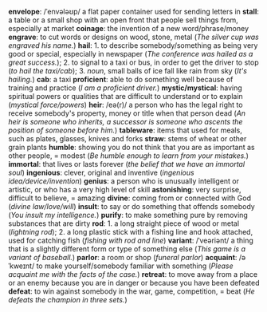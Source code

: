 **envelope**: /ˈenvələʊp/ a flat paper container used for sending letters in
**stall**: a table or a small shop with an open front that people sell things from, especially at market
**coinage**: the invention of a new word/phrase/money
**engrave**: to cut words or designs on wood, stone, metal (*The silver cup was engraved his name.*)
**hail**: 1. to describe somebody/something as being very good or special, especially in newspaper (*The conference was hailed as a great success.*); 2. to signal to a taxi or bus, in order to get the driver to stop (*to hail the taxi/cab*); 3. *noun*, small balls of ice fall like rain from sky (*It's hailing.*)
**cab**: a taxi
**proficient**: able to do something well because of training and practice (*I am a proficient driver.*)
**mystic/mystical**: having spiritual powers or qualities that are difficult to understand or to explain (*mystical force/powers*)
**heir**: /eə(r)/ a person who has the legal right to receive somebody's property, money or title when that person dead (*An heir is someone who inherits, a successor is someone who ascents the position of someone before him.*)
**tableware**: items that used for meals, such as plates, glasses, knives and forks
**straw**: stems of wheat or other grain plants
**humble**: showing you do not think that you are as important as other people, = modest (*Be humble enough to learn from your mistakes.*)
**immortal**: that lives or lasts forever (*the belief that we have an immortal soul*)
**ingenious**: clever, original and inventive (*ingenious idea/device/invention*)
**genius**: a person who is unusually intelligent or artistic, or who has a very high level of skill
**astonishing**: very surprise, difficult to believe, = amazing
**divine**: coming from or connected with God (*divine law/love/will*)
**insult**: to say or do something that offends somebody (*You insult my intelligence.*)
**purify**: to make something pure by removing substances that are dirty
**rod**: 1. a long straight piece of wood or metal (*lightning rod*); 2. a long plastic stick with a fishing line and hook attached, used for catching fish (*fishing with rod and line*)
**variant**: /ˈveəriənt/ a thing that is a slightly different form or type of something else (*This game is a variant of baseball.*)
**parlor**: a room or shop (*funeral parlor*)
**acquaint**: /əˈkweɪnt/ to make yourself/somebody familiar with something (*Please acquaint me with the facts of the case.*)
**retreat**: to move away from a place or an enemy because you are in danger or because you have been defeated
**defeat**: to win against somebody in the war, game, competition, = beat (*He defeats the champion in three sets.*)